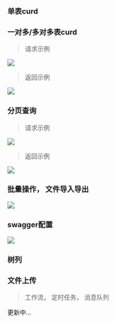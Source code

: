 ### 单表curd 
### 一对多/多对多表curd
> 请求示例

![](https://img-blog.csdnimg.cn/20210225023024220.png)

> 返回示例

![](https://img-blog.csdnimg.cn/20210225023024988.png)

### 分页查询
> 请求示例

![](https://img-blog.csdnimg.cn/20210225172416748.png)

> 返回示例

![](https://img-blog.csdnimg.cn/20210225172416814.png)

### 批量操作， 文件导入导出
![](https://img-blog.csdnimg.cn/20210301015556657.png)

### swagger配置
![](https://img-blog.csdnimg.cn/20210301015556712.png)

### 树列
### 文件上传


>  工作流， 定时任务， 消息队列
>
更新中...